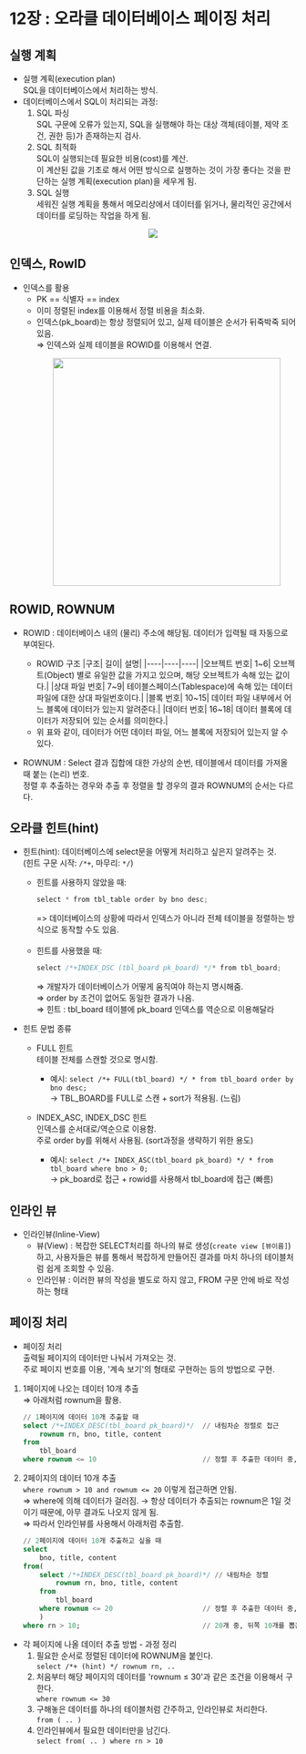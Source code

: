 # 12장 : 오라클 데이터베이스 페이징 처리

## 실행 계획
- 실행 계획(execution plan)
  <br>SQL을 데이터베이스에서 처리하는 방식.
- 데이터베이스에서 SQL이 처리되는 과정:
    1. SQL 파싱
        <br>SQL 구문에 오류가 있는지, SQL을 실행해야 하는 대상 객체(테이블, 제약 조건, 권한 등)가 존재하는지 검사.
    2. SQL 최적화
        <br>SQL이 실행되는데 필요한 비용(cost)를 계산. 
        <br>이 계산된 값을 기초로 해서 어떤 방식으로 실행하는 것이 가장 좋다는 것을 판단하는 실행 계획(execution plan)을 세우게 됨.
    3. SQL 실행
        <br>세워진 실행 계획을 통해서 메모리상에서 데이터를 읽거나, 물리적인 공간에서 데이터를 로딩하는 작업을 하게 됨.
<p align=center>
<img src="https://user-images.githubusercontent.com/36250213/140457430-231fa64a-27f2-4e73-ae36-411b8eea0ead.png"/>
</p>

## 인덱스, RowID
- 인덱스를 활용
    - PK == 식별자 == index
    - 이미 정렬된 index를 이용해서 정렬 비용을 최소화.
    - 인덱스(pk_board)는 항상 정렬되어 있고, 실제 테이블은 순서가 뒤죽박죽 되어 있음.
        <br>⇒ 인덱스와 실제 테이블을 ROWID를 이용해서 연결.
        <p align=center>
        <img src="https://user-images.githubusercontent.com/36250213/140456993-c1967d7f-cfc7-4a85-a5eb-84d49421d89e.png" width="400px"/>
        </p>

## ROWID, ROWNUM

- ROWID : 데이터베이스 내의 (물리) 주소에 해당됨. 데이터가 입력될 때 자동으로 부여된다.
    - ROWID 구조
      |구조|	길이|	설명|
      |----|----|----|
      |오브젝트 번호|	1~6|	오브젝트(Object) 별로 유일한 값을 가지고 있으며, 해당 오브젝트가 속해 있는 값이다.|
      |상대 파일 번호|	7~9|	테이블스페이스(Tablespace)에 속해 있는 데이터 파일에 대한 상대 파일번호이다.|
      |블록 번호|	10~15|	데이터 파일 내부에서 어느 블록에 데이터가 있는지 알려준다.|
      |데이터 번호|	16~18|	데이터 블록에 데이터가 저장되어 있는 순서를 의미한다.|
    - 위 표와 같이, 데이터가 어떤 데이터 파일, 어느 블록에 저장되어 있는지 알 수 있다.

- ROWNUM : Select 결과 집합에 대한 가상의 순번, 테이블에서 데이터를 가져올 때 붙는 (논리) 번호. 
    <br>정렬 후 추출하는 경우와 추출 후 정렬을 할 경우의 결과 ROWNUM의 순서는 다르다.

## 오라클 힌트(hint)
- 힌트(hint): 데이터베이스에 select문을 어떻게 처리하고 싶은지 알려주는 것.
    <br>(힌트 구문 시작: `/*+`, 마무리: `*/`)
    - 힌트를 사용하지 않았을 때:
        ```java
        select * from tbl_table order by bno desc;
        ```
        => 데이터베이스의 상황에 따라서 인덱스가 아니라 전체 테이블을 정렬하는 방식으로 동작할 수도 있음.
        <br><br>
    - 힌트를 사용했을 때:
        ```java
        select /*+INDEX_DSC (tbl_board pk_board) */* from tbl_board;
        ```
        ⇒ 개발자가 데이터베이스가 어떻게 움직여야 하는지 명시해줌.
        <br>⇒ order by 조건이 없어도 동일한 결과가 나옴.
        <br>⇒ 힌트 : tbl_board 테이블에 pk_board 인덱스를 역순으로 이용해달라
            
- 힌트 문법 종류
    - FULL 힌트
        <br>테이블 전체를 스캔할 것으로 명시함.
        - 예시: `select /*+ FULL(tbl_board) */ * from tbl_board order by bno desc;`
          <br>→ TBL_BOARD를 FULL로 스캔 + sort가 적용됨. (느림)
        
    - INDEX_ASC, INDEX_DSC 힌트
        <br>인덱스를 순서대로/역순으로 이용함.
        <br>주로 order by를 위해서 사용됨. (sort과정을 생략하기 위한 용도)
        - 예시: `select /*+ INDEX_ASC(tbl_board pk_board) */ * from tbl_board where bno > 0;`
          <br>→ pk_board로 접근 + rowid를 사용해서 tbl_board에 접근 (빠름)

## 인라인 뷰 
- 인라인뷰(Inline-View)
    - 뷰(View) : 복잡한 SELECT처리를 하나의 뷰로 생성(`create view [뷰이름]`)하고, 사용자들은 뷰를 통해서 복잡하게 만들어진 결과를 마치 하나의 테이블처럼 쉽게 조회할 수 있음.
    - 인라인뷰 : 이러한 뷰의 작성을 별도로 하지 않고, FROM 구문 안에 바로 작성하는 형태

## 페이징 처리
- 페이징 처리
  <br> 출력될 페이지의 데이터만 나눠서 가져오는 것.
  <br> 주로 페이지 번호를 이용, '계속 보기'의 형태로 구현하는 등의 방법으로 구현.
  
1. 1페이지에 나오는 데이터 10개 추출
    <br>⇒ 아래처럼 rownum을 활용.
    ```sql
    // 1페이지에 데이터 10개 추출할 때
    select /*+INDEX_DESC(tbl_board pk_board)*/  // 내림차순 정렬로 접근
        rownum rn, bno, title, content
    from
        tbl_board
    where rownum <= 10                          // 정렬 후 추출한 데이터 중, 상위 10개
    ```
    
2. 2페이지의 데이터 10개 추출 
    <br>`where rownum > 10 and rownum <= 20` 이렇게 접근하면 안됨.
    <br>⇒ where에 의해 데이터가 걸러짐. → 항상 데이터가 추출되는 rownum은 1일 것이기 때문에, 아무 결과도 나오지 않게 됨.
    <br>⇒ 따라서 인라인뷰를 사용해서 아래처럼 추출함.
    ```sql
    // 2페이지에 데이터 10개 추출하고 싶을 때
    select
        bno, title, content
    from(
        select /*+INDEX_DESC(tbl_board pk_board)*/ // 내림차순 정렬
            rownum rn, bno, title, content
        from
            tbl_board
        where rownum <= 20                      // 정렬 후 추출한 데이터 중, 상위 10개
        )
    where rn > 10;                              // 20개 중, 뒤쪽 10개를 뽑음
    ```

- 각 페이지에 나올 데이터 추출 방법 - 과정 정리
    1. 필요한 순서로 정렬된 데이터에 ROWNUM을 붙인다.
        <br>`select /*+ (hint) */ rownum rn, ..`
    2. 처음부터 해당 페이지의 데이터를 'rownum ≤ 30'과 같은 조건을 이용해서 구한다.
        <br>`where rownum <= 30`
    3. 구해놓은 데이터를 하나의 테이블처럼 간주하고, 인라인뷰로 처리한다.
        <br>`from ( .. )`
    4. 인라인뷰에서 필요한 데이터만을 남긴다.
        <br>`select from( .. ) where rn > 10`
